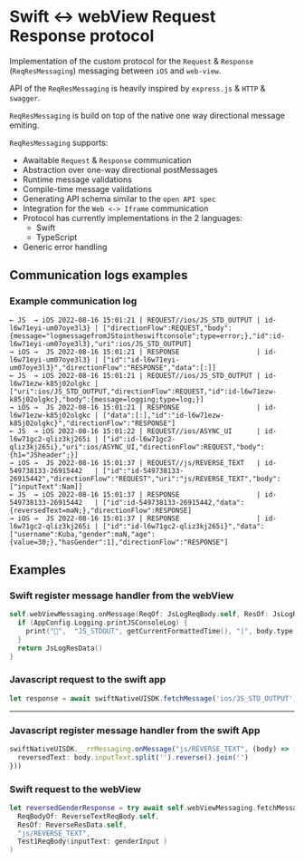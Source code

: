 
# Swift <-> webView Request Response protocol
  
Implementation of the custom protocol for the `Request` & `Response` (`ReqResMessaging`) messaging between `iOS` and `web-view`.

API of the `ReqResMessaging` is heavily inspired by `express.js` & `HTTP` & `swagger`.

`ReqResMessaging` is build on top of the native one way directional message emiting.

`ReqResMessaging` supports:
- Awaitable `Request` & `Response` communication
- Abstraction over one-way directional postMessages
- Runtime message validations
- Compile-time message validations
- Generating API schema similar to the `open API spec`
- Integration for the `Web <-> Iframe` communication
- Protocol has currently implementations in the 2 languages:
  - Swift
  - TypeScript
- Generic error handling

## Communication logs examples

### Example communication log

```
← JS  → iOS 2022-08-16 15:01:21 | REQUEST//ios/JS_STD_OUTPUT | id-l6w71eyi-um07oye3l3} | ["directionFlow":REQUEST,"body":{message="logmessagefromJStointheswiftconsole";type=error;},"id":id-l6w71eyi-um07oye3l3},"uri":ios/JS_STD_OUTPUT]
→ iOS →  JS 2022-08-16 15:01:21 | RESPONSE                   | id-l6w71eyi-um07oye3l3} | ["id":"id-l6w71eyi-um07oye3l3}","directionFlow":"RESPONSE","data":[:]]
← JS  → iOS 2022-08-16 15:01:21 | REQUEST//ios/JS_STD_OUTPUT | id-l6w71ezw-k85j02olgkc | ["uri":ios/JS_STD_OUTPUT,"directionFlow":REQUEST,"id":id-l6w71ezw-k85j02olgkc},"body":{message=logging;type=log;}]
→ iOS →  JS 2022-08-16 15:01:21 | RESPONSE                   | id-l6w71ezw-k85j02olgkc | ["data":[:],"id":"id-l6w71ezw-k85j02olgkc}","directionFlow":"RESPONSE"]
← JS  → iOS 2022-08-16 15:01:22 | REQUEST//ios/ASYNC_UI      | id-l6w71gc2-qliz3kj265i | ["id":id-l6w71gc2-qliz3kj265i},"uri":ios/ASYNC_UI,"directionFlow":REQUEST,"body":{h1="JSheader";}]
→ iOS →  JS 2022-08-16 15:01:37 | REQUEST//js/REVERSE_TEXT   | id-549738133-26915442   | ["id":"id-549738133-26915442","directionFlow":"REQUEST","uri":"js/REVERSE_TEXT","body":["inputText":Nam]]
← JS  → iOS 2022-08-16 15:01:37 | RESPONSE                   | id-549738133-26915442   | ["id":id-549738133-26915442,"data":{reversedText=maN;},"directionFlow":RESPONSE]
→ iOS →  JS 2022-08-16 15:01:37 | RESPONSE                   | id-l6w71gc2-qliz3kj265i | ["id":"id-l6w71gc2-qliz3kj265i}","data":["username":Kuba,"gender":maN,"age":{value=30;},"hasGender":1],"directionFlow":"RESPONSE"]

```

## Examples



### Swift register message handler from the webView

```swift
self.webViewMessaging.onMessage(ReqOf: JsLogReqBody.self, ResOf: JsLogResData.self, "ios/JS_STD_OUTPUT") { body in
  if (AppConfig.Logging.printJSConsoleLog) {
    print("📲",  "JS_STDOUT", getCurrentFormattedTime(), "|", body.type.getIcon(), body.message)
  }
  return JsLogResData()
}
```

### Javascript request to the swift app

```typescript
let response = await swiftNativeUISDK.fetchMessage('ios/JS_STD_OUTPUT')
```

---------------------

### Javascript register message handler from the swift App

```typescript
swiftNativeUISDK.__rrMessaging.onMessage("js/REVERSE_TEXT", (body) => ({
  reversedText: body.inputText.split('').reverse().join('')
}))

```

### Swift request to the webView

```swift
let reversedGenderResponse = try await self.webViewMessaging.fetchMessage(
  ReqBodyOf: ReverseTextReqBody.self,
  ResOf: ReverseResData.self,
  "js/REVERSE_TEXT",
  Test1ReqBody(inputText: genderInput )
)
```

